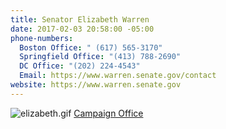 ```yaml
---
title: Senator Elizabeth Warren
date: 2017-02-03 20:58:00 -05:00
phone-numbers:
  Boston Office: " (617) 565-3170"
  Springfield Office: "(413) 788-2690"
  DC Office: "(202) 224-4543"
  Email: https://www.warren.senate.gov/contact
website: https://www.warren.senate.gov
---
```


![elizabeth.gif](/uploads/elizabeth.gif)
[Campaign Office](http://www.elizabethwarren.com)